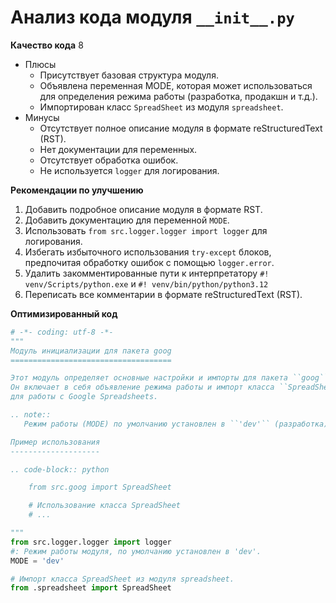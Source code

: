 # Анализ кода модуля `__init__.py`

**Качество кода**
8
 -  Плюсы
    - Присутствует базовая структура модуля.
    - Объявлена переменная MODE, которая может использоваться для определения режима работы (разработка, продакшн и т.д.).
    - Импортирован класс `SpreadSheet` из модуля `spreadsheet`.
 -  Минусы
    - Отсутствует полное описание модуля в формате reStructuredText (RST).
    - Нет документации для переменных.
    - Отсутствует обработка ошибок.
    - Не используется `logger` для логирования.

**Рекомендации по улучшению**

1.  Добавить подробное описание модуля в формате RST.
2.  Добавить документацию для переменной `MODE`.
3.  Использовать `from src.logger.logger import logger` для логирования.
4.  Избегать избыточного использования `try-except` блоков, предпочитая обработку ошибок с помощью `logger.error`.
5.  Удалить закомментированные пути к интерпретатору `#! venv/Scripts/python.exe` и `#! venv/bin/python/python3.12`
6.  Переписать все комментарии в формате reStructuredText (RST).

**Оптимизированный код**

```python
# -*- coding: utf-8 -*-
"""
Модуль инициализации для пакета goog
====================================

Этот модуль определяет основные настройки и импорты для пакета ``goog``.
Он включает в себя объявление режима работы и импорт класса ``SpreadSheet``
для работы с Google Spreadsheets.

.. note::
   Режим работы (MODE) по умолчанию установлен в ``'dev'`` (разработка).

Пример использования
--------------------

.. code-block:: python

    from src.goog import SpreadSheet

    # Использование класса SpreadSheet
    # ...

"""
from src.logger.logger import logger
#: Режим работы модуля, по умолчанию установлен в 'dev'.
MODE = 'dev'

# Импорт класса SpreadSheet из модуля spreadsheet.
from .spreadsheet import SpreadSheet
```